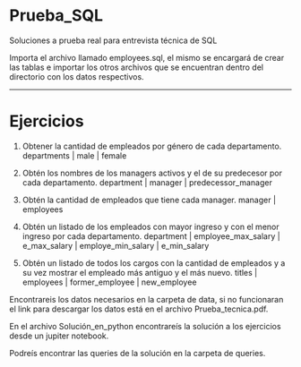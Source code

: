 # Prueba_SQL
Soluciones a prueba real para entrevista técnica de SQL

Importa el archivo llamado employees.sql, el mismo se encargará de crear las tablas e
importar los otros archivos que se encuentran dentro del directorio con los datos respectivos.

----

# Ejercicios

1. Obtener la cantidad de empleados por género de cada departamento.
departments | male | female

2. Obtén los nombres de los managers activos y el de su predecesor por cada
departamento.
department | manager | predecessor_manager

3. Obtén la cantidad de empleados que tiene cada manager.
manager | employees

4. Obtén un listado de los empleados con mayor ingreso y con el menor ingreso por
cada departamento.
department | employee_max_salary | e_max_salary | employe_min_salary | e_min_salary

5. Obtén un listado de todos los cargos con la cantidad de empleados y a su vez
mostrar el empleado más antiguo y el más nuevo.
titles | employees | former_employee | new_employee

Encontrareis los datos necesarios en la carpeta de data, si no funcionaran el link para 
descargar los datos está en el archivo Prueba_tecnica.pdf.

En el archivo Solución_en_python encontrareís la solución a los ejercicios desde un jupiter notebook.

Podreís encontrar las queries de la solución en la carpeta de queries.
